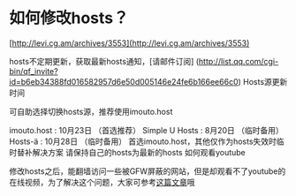 

如何修改hosts？
=========================================

[http://levi.cg.am/archives/3553](http://levi.cg.am/archives/3553)

hosts不定期更新，获取最新hosts通知，[请邮件订阅]
(http://list.qq.com/cgi-bin/qf_invite?id=b6eb34388fd016582957d6e50d005146e24fe6b166ee66c0)
Hosts源更新时间

可自助选择切换hosts源，推荐使用imouto.host

imouto.host : 10月23日 （首选推荐）
Simple U Hosts : 8月20日 （临时备用）
Hosts-ä : 10月28日 （临时备用）
首选imouto.host，其他仅作为hosts失效时临时替补解决方案 请保持自己的hosts为最新的hosts
如何观看youtube

修改hosts之后，能翻墙访问一些被GFW屏蔽的网站，但是却观看不了youtube的在线视频，为了解决这个问题，大家可参考[这篇文章](http://levi.cg.am/archives/3573)哦


